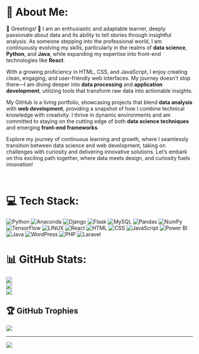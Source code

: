 # 💫 About Me:

🔭 Greetings! 👋 I am an enthusiastic and adaptable learner, deeply passionate about data and its ability to tell stories through insightful analysis. As someone stepping into the professional world, I am continuously evolving my skills, particularly in the realms of **data science**, **Python**, and **Java**, while expanding my expertise into front-end technologies like **React**.

With a growing proficiency in HTML, CSS, and JavaScript, I enjoy creating clean, engaging, and user-friendly web interfaces. My journey doesn't stop there—I am diving deeper into **data processing** and **application development**, utilizing tools that transform raw data into actionable insights.

My GitHub is a living portfolio, showcasing projects that blend **data analysis** with **web development**, providing a snapshot of how I combine technical knowledge with creativity. I thrive in dynamic environments and am committed to staying on the cutting edge of both **data science techniques** and emerging **front-end frameworks**.

Explore my journey of continuous learning and growth, where I seamlessly transition between data science and web development, taking on challenges with curiosity and delivering innovative solutions. Let’s embark on this exciting path together, where data meets design, and curiosity fuels innovation!

<br>

# 💻 Tech Stack:
![Python](https://img.shields.io/badge/python-3670A0?style=for-the-badge&logo=python&logoColor=ffdd54) ![Anaconda](https://img.shields.io/badge/Anaconda-%2344A833.svg?style=for-the-badge&logo=anaconda&logoColor=white) ![Django](https://img.shields.io/badge/django-%23092E20.svg?style=for-the-badge&logo=django&logoColor=white) ![Flask](https://img.shields.io/badge/flask-%23000.svg?style=for-the-badge&logo=flask&logoColor=white) ![MySQL](https://img.shields.io/badge/mysql-%2300f.svg?style=for-the-badge&logo=mysql&logoColor=white) ![Pandas](https://img.shields.io/badge/pandas-%23150458.svg?style=for-the-badge&logo=pandas&logoColor=white) ![NumPy](https://img.shields.io/badge/numpy-%23013243.svg?style=for-the-badge&logo=numpy&logoColor=white) ![TensorFlow](https://img.shields.io/badge/TensorFlow-%23FF6F00.svg?style=for-the-badge&logo=TensorFlow&logoColor=white) ![LINUX](https://img.shields.io/badge/Linux-FCC624?style=for-the-badge&logo=linux&logoColor=black) ![React](https://img.shields.io/badge/React-20232A?style=for-the-badge&logo=react&logoColor=61DAFB) ![HTML](https://img.shields.io/badge/HTML5-E34F26?style=for-the-badge&logo=html5&logoColor=white) ![CSS](https://img.shields.io/badge/CSS3-1572B6?style=for-the-badge&logo=css3&logoColor=white) ![JavaScript](https://img.shields.io/badge/JavaScript-F7DF1E?style=for-the-badge&logo=javascript&logoColor=black) ![Power BI](https://img.shields.io/badge/PowerBI-F2C811?style=for-the-badge&logo=powerbi&logoColor=black) ![Java](https://img.shields.io/badge/Java-ED8B00?style=for-the-badge&logo=java&logoColor=white) ![WordPress](https://img.shields.io/badge/WordPress-21759B?style=for-the-badge&logo=wordpress&logoColor=white) ![PHP](https://img.shields.io/badge/PHP-777BB4?style=for-the-badge&logo=php&logoColor=white) ![Laravel](https://img.shields.io/badge/Laravel-FF2D20?style=for-the-badge&logo=laravel&logoColor=white)









# 📊 GitHub Stats:
![](https://github-readme-stats.vercel.app/api?username=heet579&theme=radical&hide_border=true&include_all_commits=false&count_private=false)<br/>
![](https://github-readme-streak-stats.herokuapp.com/?user=heet579&theme=radical&hide_border=true)<br/>
![](https://github-readme-stats.vercel.app/api/top-langs/?username=heet579&theme=radical&hide_border=true&include_all_commits=false&count_private=false&layout=compact)

## 🏆 GitHub Trophies
![](https://github-profile-trophy.vercel.app/?username=heet579&theme=nord&no-frame=true&no-bg=true&margin-w=4)

---
[![](https://visitcount.itsvg.in/api?id=heet579&icon=5&color=6)](https://visitcount.itsvg.in)

<!-- Proudly created with GPRM ( https://gprm.itsvg.in ) -->

